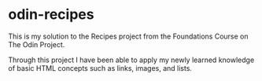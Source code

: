 # odin-recipes
This is my solution to the Recipes project from the Foundations Course on The Odin Project.

Through this project I have been able to apply my newly learned knowledge of basic HTML concepts such as links, images, and lists.
